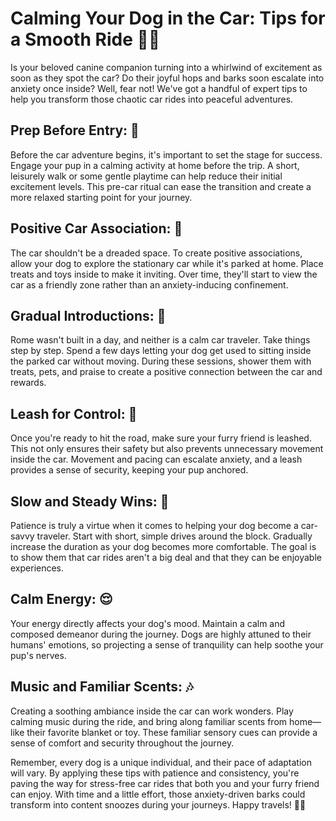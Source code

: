 # Calming Your Dog in the Car: Tips for a Smooth Ride 🐶🚗

Is your beloved canine companion turning into a whirlwind of excitement as soon as they spot the car? Do their joyful hops and barks soon escalate into anxiety once inside? Well, fear not! We've got a handful of expert tips to help you transform those chaotic car rides into peaceful adventures.

## Prep Before Entry: 🏡

Before the car adventure begins, it's important to set the stage for success. Engage your pup in a calming activity at home before the trip. A short, leisurely walk or some gentle playtime can help reduce their initial excitement levels. This pre-car ritual can ease the transition and create a more relaxed starting point for your journey.

## Positive Car Association: 🚪

The car shouldn't be a dreaded space. To create positive associations, allow your dog to explore the stationary car while it's parked at home. Place treats and toys inside to make it inviting. Over time, they'll start to view the car as a friendly zone rather than an anxiety-inducing confinement.

## Gradual Introductions: 📅

Rome wasn't built in a day, and neither is a calm car traveler. Take things step by step. Spend a few days letting your dog get used to sitting inside the parked car without moving. During these sessions, shower them with treats, pets, and praise to create a positive connection between the car and rewards.

## Leash for Control: 🐾

Once you're ready to hit the road, make sure your furry friend is leashed. This not only ensures their safety but also prevents unnecessary movement inside the car. Movement and pacing can escalate anxiety, and a leash provides a sense of security, keeping your pup anchored.

## Slow and Steady Wins: 🚙

Patience is truly a virtue when it comes to helping your dog become a car-savvy traveler. Start with short, simple drives around the block. Gradually increase the duration as your dog becomes more comfortable. The goal is to show them that car rides aren't a big deal and that they can be enjoyable experiences.

## Calm Energy: 😌

Your energy directly affects your dog's mood. Maintain a calm and composed demeanor during the journey. Dogs are highly attuned to their humans' emotions, so projecting a sense of tranquility can help soothe your pup's nerves.

## Music and Familiar Scents: 🎶

Creating a soothing ambiance inside the car can work wonders. Play calming music during the ride, and bring along familiar scents from home—like their favorite blanket or toy. These familiar sensory cues can provide a sense of comfort and security throughout the journey.

Remember, every dog is a unique individual, and their pace of adaptation will vary. By applying these tips with patience and consistency, you're paving the way for stress-free car rides that both you and your furry friend can enjoy. With time and a little effort, those anxiety-driven barks could transform into content snoozes during your journeys. Happy travels! 🐾🚗